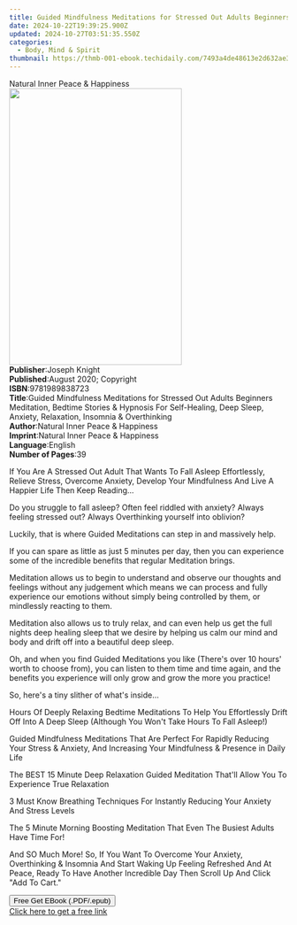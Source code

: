 ```yaml
---
title: Guided Mindfulness Meditations for Stressed Out Adults Beginners Meditation, Bedtime Stories & Hypnosis For Self-Healing, Deep Sleep, Anxiety, Relaxation, Insomnia & Overthinking | Free Book
date: 2024-10-22T19:39:25.900Z
updated: 2024-10-27T03:51:35.550Z
categories:
  - Body, Mind & Spirit
thumbnail: https://thmb-001-ebook.techidaily.com/7493a4de48613e2d632ae39c77805304eeea23c72ff90eac2cabebc77d4ec467.jpg
---
```

<main id="book-container">
  <div class="flex flex-col">
    <div class="book-brief flex-1 py-6 px-4 sm:p-6 md:py-10 md:px-8">
      <!-- brief-->
      <div class="book-brief-main">Natural Inner Peace & Happiness</div>
    </div>
    <div
      class="book-meta-info flex-1 grid gap-4 col-start-1 col-end-3 row-start-1 sm:mb-6 sm:grid-cols-4 lg:gap-6 lg:col-start-2 lg:row-end-6 lg:row-span-6 lg:mb-0"
    >
      <div
        class="book-meta-info-left place-content-center mt-4 p-4 text-sm leading-6 col-start-2 col-span-2 dark:text-slate-400"
      >
        <img
          class="w-full h-500 object-cover rounded-lg sm:h-255 sm:col-span-2 lg:col-span-full"
          src="https://img-001-ebook.techidaily.com/8283a503ef2118fdd4f1e54b76aba10d0380849c4f9a4aa6a4aaf33ef1e82ff8.jpg"
          alt=""
          width="312"
          height="500"
        />
      </div>
      <div
        class="book-meta-info-right mt-2 col-start-1 row-start-2 col-span-3 self-center"
      >
        <!-- meta data  -->
        <div class="flex flex-col px-4 md:px-8">
          <div class="flex-1">
            <strong>Publisher</strong>:<span class="px-2">Joseph Knight</span>
          </div>
          <div class="flex-1">
            <strong>Published</strong>:<span class="px-2"
              >August 2020; Copyright</span
            >
          </div>
          <div class="flex-1">
            <strong>ISBN</strong>:<span class="px-2">9781989838723</span>
          </div>
          <div class="flex-1">
            <strong>Title</strong>:<span class="px-2"
              >Guided Mindfulness Meditations for Stressed Out Adults Beginners
              Meditation, Bedtime Stories &amp; Hypnosis For Self-Healing, Deep
              Sleep, Anxiety, Relaxation, Insomnia &amp; Overthinking</span
            >
          </div>
          <div class="flex-1">
            <strong>Author</strong>:<span class="px-2"
              >Natural Inner Peace &amp; Happiness</span
            >
          </div>
          <div class="flex-1">
            <strong>Imprint</strong>:<span class="px-2"
              >Natural Inner Peace &amp; Happiness</span
            >
          </div>
          <div class="flex-1">
            <strong>Language</strong>:<span class="px-2">English</span>
          </div>
          <div class="flex-1">
            <strong>Number of Pages</strong>:<span class="px-2">39</span>
          </div>
        </div>
      </div>
    </div>
    <div class="book-description flex-1 py-6 px-4 sm:p-6 md:py-10 md:px-8">
      <div class="book-description-main">
        <div accordion-content="" id="description">
          <p>
            If You Are A Stressed Out Adult That Wants To Fall Asleep
            Effortlessly, Relieve Stress, Overcome Anxiety, Develop Your
            Mindfulness And Live A Happier Life Then Keep Reading...
          </p>
          <p>
            Do you struggle to fall asleep? Often feel riddled with anxiety?
            Always feeling stressed out? Always Overthinking yourself into
            oblivion?
          </p>
          <p>
            Luckily, that is where Guided Meditations can step in and massively
            help.
          </p>
          <p>
            If you can spare as little as just 5 minutes per day, then you can
            experience some of the incredible benefits that regular Meditation
            brings.
          </p>
          <p>
            Meditation allows us to begin to understand and observe our thoughts
            and feelings without any judgement which means we can process and
            fully experience our emotions without simply being controlled by
            them, or mindlessly reacting to them.
          </p>
          <p>
            Meditation also allows us to truly relax, and can even help us get
            the full nights deep healing sleep that we desire by helping us calm
            our mind and body and drift off into a beautiful deep sleep.
          </p>
          <p>
            Oh, and when you find Guided Meditations you like (There's over 10
            hours' worth to choose from), you can listen to them time and time
            again, and the benefits you experience will only grow and grow the
            more you practice!
          </p>
          <p>So, here's a tiny slither of what's inside...</p>
          <p>
            Hours Of Deeply Relaxing Bedtime Meditations To Help You
            Effortlessly Drift Off Into A Deep Sleep (Although You Won't Take
            Hours To Fall Asleep!)
          </p>
          <p>
            Guided Mindfulness Meditations That Are Perfect For Rapidly Reducing
            Your Stress &amp; Anxiety, And Increasing Your Mindfulness &amp;
            Presence in Daily Life
          </p>
          <p>
            The BEST 15 Minute Deep Relaxation Guided Meditation That'll Allow
            You To Experience True Relaxation
          </p>
          <p>
            3 Must Know Breathing Techniques For Instantly Reducing Your Anxiety
            And Stress Levels
          </p>
          <p>
            The 5 Minute Morning Boosting Meditation That Even The Busiest
            Adults Have Time For!
          </p>
          <p>
            And SO Much More! So, If You Want To Overcome Your Anxiety,
            Overthinking &amp; Insomnia And Start Waking Up Feeling Refreshed
            And At Peace, Ready To Have Another Incredible Day Then Scroll Up
            And Click "Add To Cart."
          </p>
        </div>
        <div class="accordion-fader"></div>
      </div>
    </div>
    <div class="book-excerpts flex-1 py-6 px-4 sm:p-6 md:py-10 md:px-8"></div>
    <div
      class="book-about-author flex-1 py-6 px-4 sm:p-6 md:py-10 md:px-8"
    ></div>
    <div class="book-free-get flex-1 py-6 px-4 sm:p-6 md:py-10 md:px-8">
      <button
        id="btn-free-get"
        class="bg-blue-500 hover:bg-blue-700 text-white font-bold py-2 px-4 rounded"
      >
        Free Get EBook (.PDF/.epub)
      </button>
      <div id="countdown-display" class="px-2 text-lg mt-2"></div>
      <a
        id="free-link"
        class="hidden bg-blue-500 hover:bg-blue-700 text-white font-bold py-2 px-4 rounded"
        href="https://www.ebooks.com/en-us/book/210101848/guided-mindfulness-meditations-for-stressed-out-adults-beginners-meditation-bedtime-stories-hypnosis-for-self-healing-deep-sleep-anxiety-relaxation-insomnia-overthinking/natural-inner-peace-happiness/"
        target="_blank"
        >Click here to get a free link</a
      >
    </div>
    <script>
      let countdownTime = 0;
      let countdownInterval = null;
      document
        .getElementById('btn-free-get')
        .addEventListener('click', startCountdown);
      function startCountdown() {
        countdownTime = new Date().getTime() + 60000 * 3;
        countdownInterval = setInterval(updateCountdown, 1000);
        document.getElementById('btn-free-get').disabled = true;
        document
          .getElementById('btn-free-get')
          .classList.add('bg-gray-500', 'cursor-not-allowed');
      }
      function updateCountdown() {
        let currentTime = new Date().getTime();
        let timeLeft = countdownTime - currentTime;
        let secondsLeft = Math.floor(timeLeft / 1000);
        document.getElementById('countdown-display').innerHTML =
          `Remaining time: ${secondsLeft} seconds.`;
        if (secondsLeft <= 0) {
          clearInterval(countdownInterval);
          document.getElementById('btn-free-get').classList.add('hidden');
          document.getElementById('free-link').classList.remove('hidden');
          document.getElementById('countdown-display').innerHTML = '';
        }
      }
    </script>
  </div>
</main>

<ins class="adsbygoogle"
      style="display:block"
      data-ad-client="ca-pub-7571918770474297"
      data-ad-slot="8358498916"
      data-ad-format="auto"
      data-full-width-responsive="true"></ins>
    